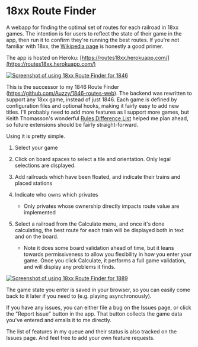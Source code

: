# 18xx Route Finder

A webapp for finding the optimal set of routes for each railroad in 18xx games. The intention is for users to reflect the state of their game in the app, then run it to confirm they're running the best routes. If you're not familiar with 18xx, the [Wikipedia page](https://boardgamegeek.com/wiki/page/18xx) is honestly a good primer.

The app is hosted on Heroku: [https://routes18xx.herokuapp.com/](https://routes18xx.herokuapp.com/)

[![Screenshot of using 18xx Route Finder for 1846](https://user-images.githubusercontent.com/332270/88489048-d3c57f80-cf5f-11ea-9b47-ee548b195b0f.png)](https://routes18xx.herokuapp.com/)

This is the successor to my 1846 Route Finder (https://github.com/Auzzy/1846-routes-web). The backend was rewritten to support any 18xx game, instead of just 1846. Each game is defined by configuration files and optional hooks, making it fairly easy to add new titles. I'll probably need to add more features as I support more games, but Keith Thomasson's wonderful [Rules Difference List](http://www.fwtwr.com/18xx/rules_difference_list/single_list.htm) helped me plan ahead, so future extensions should be fairly straight-forward.

Using it is pretty simple.

1. Select your game
1. Click on board spaces to select a tile and orientation. Only legal selections are displayed.
1. Add railroads which have been floated, and indicate their trains and placed stations
1. Indicate who owns which privates

    * Only privates whose ownership directly impacts route value are implemented

1. Select a railroad from the Calculate menu, and once it's done calculating, the best route for each train will be displayed both in text and on the board.

    * Note it does some board validation ahead of time, but it leans towards permissiveness to allow you flexibility in how you enter your game. Once you click Calculate, it performs a full game validation, and will display any problems it finds.

[![Screenshot of using 18xx Route Finder for 1889](https://user-images.githubusercontent.com/332270/88489154-a0cfbb80-cf60-11ea-89ad-97c12c10e2dc.png)](https://routes18xx.herokuapp.com/)

The game state you enter is saved in your browser, so you can easily come back to it later if you need to (e.g. playing asynchronously).

If you have any issues, you can either file a bug on the Issues page, or click the "Report Issue" button in the app. That button collects the game data you've entered and emails it to me directly.

The list of features in my queue and their status is also tracked on the Issues page. And feel free to add your own feature requests.
